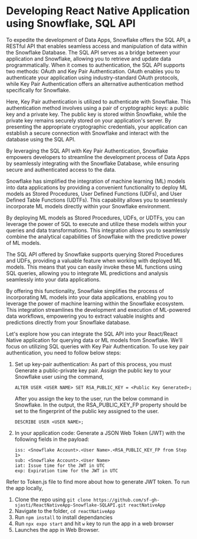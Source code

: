 # Developing React Native Application using Snowflake, SQL API
To expedite the development of Data Apps, Snowflake offers the SQL API, a RESTful API that enables seamless access and manipulation of data within the Snowflake Database. The SQL API serves as a bridge between your application and Snowflake, allowing you to retrieve and update data programmatically. When it comes to authentication, the SQL API supports two methods: OAuth and Key Pair Authentication. OAuth enables you to authenticate your application using industry-standard OAuth protocols, while Key Pair Authentication offers an alternative authentication method specifically for Snowflake.

Here, Key Pair authentication is utilized to authenticate with Snowflake. This authentication method involves using a pair of cryptographic keys: a public key and a private key. The public key is stored within Snowflake, while the private key remains securely stored on your application's server. By presenting the appropriate cryptographic credentials, your application can establish a secure connection with Snowflake and interact with the database using the SQL API.

By leveraging the SQL API with Key Pair Authentication, Snowflake empowers developers to streamline the development process of Data Apps by seamlessly integrating with the Snowflake Database, while ensuring secure and authenticated access to the data.

Snowflake has simplified the integration of machine learning (ML) models into data applications by providing a convenient functionality to deploy ML models as Stored Procedures, User Defined Functions (UDFs), and User Defined Table Functions (UDTFs). This capability allows you to seamlessly incorporate ML models directly within your Snowflake environment.

By deploying ML models as Stored Procedures, UDFs, or UDTFs, you can leverage the power of SQL to execute and utilize these models within your queries and data transformations. This integration allows you to seamlessly combine the analytical capabilities of Snowflake with the predictive power of ML models.

The SQL API offered by Snowflake supports querying Stored Procedures and UDFs, providing a valuable feature when working with deployed ML models. This means that you can easily invoke these ML functions using SQL queries, allowing you to integrate ML predictions and analysis seamlessly into your data applications.

By offering this functionality, Snowflake simplifies the process of incorporating ML models into your data applications, enabling you to leverage the power of machine learning within the Snowflake ecosystem. This integration streamlines the development and execution of ML-powered data workflows, empowering you to extract valuable insights and predictions directly from your Snowflake database.

Let's explore how you can integrate the SQL API into your React/React Native application for querying data or ML models from Snowflake. We'll focus on utilizing SQL queries with Key Pair Authentication.
To use key pair authentication, you need to follow below steps:
1. Set up key-pair authentication: As part of this process, you must Generate a public-private key pair. Assign the public key to your Snowflake user using the command,
    ```
    ALTER USER <USER NAME> SET RSA_PUBLIC_KEY = <Public Key Generated>;
    ```
    After you assign the key to the user, run the below command in Snowflake. In the output, the RSA_PUBLIC_KEY_FP property should be set to the fingerprint of the public key assigned to the user.
    
    ```
    DESCRIBE USER <USER NAME>;
    ```
2. In your application code: Generate a JSON Web Token (JWT) with the following fields in the payload:
    ```
    iss: <Snowflake Account>.<User Name>.<RSA_PUBLIC_KEY_FP from Step 1>
    sub: <Snowflake Account>.<User Name>
    iat: Issue time for the JWT in UTC
    exp: Expiration time for the JWT in UTC
    ```
Refer to Token.js file to find more about how to generate JWT token.
To run the app locally, 
1. Clone the repo using ``` git clone https://github.com/sf-gh-sjasti/ReactNativeApp-Snowflake-SQLAPI.git reactNativeApp ```
2. Navigate to the folder, ``` cd reactNativeApp ```
3. Run ``` npm install ``` to install dependancies
4. Run ``` npx expo start ``` and hit ``` w ``` key to run the app in a web browser
5. Launches the app in Web Browser.
